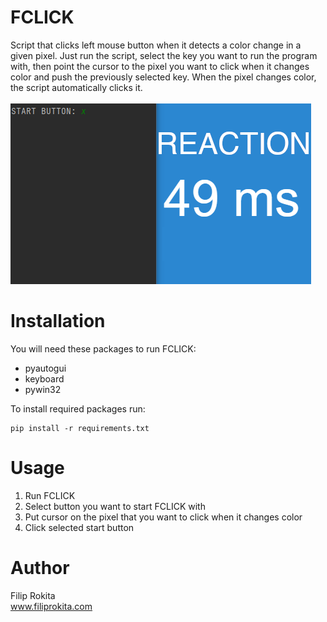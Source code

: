 # FCLICK
Script that clicks left mouse button when it detects a color change in a given pixel. Just run the script, select the key you want to run the program with, then point the cursor to the pixel you want to click when it changes color and push the previously selected key. When the pixel changes color, the script automatically clicks it.<br/>
<br/>
<img src="FCLICK.png"/>

# Installation
You will need these packages to run FCLICK:
* pyautogui
* keyboard
* pywin32

To install required packages run:
```
pip install -r requirements.txt
```

# Usage
1. Run FCLICK
2. Select button you want to start FCLICK with
3. Put cursor on the pixel that you want to click when it changes color
4. Click selected start button

# Author
Filip Rokita<br/>
www.filiprokita.com
